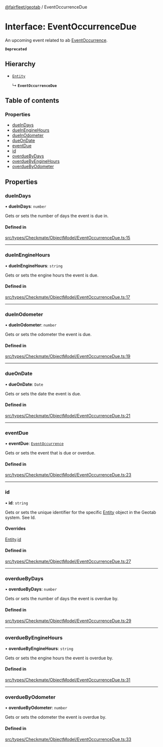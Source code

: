 [@fairfleet/geotab](../README.md) / EventOccurrenceDue

# Interface: EventOccurrenceDue

An upcoming event related to ab [EventOccurrence](EventOccurrence.md).

**`Deprecated`**

## Hierarchy

- [`Entity`](Entity.md)

  ↳ **`EventOccurrenceDue`**

## Table of contents

### Properties

- [dueInDays](EventOccurrenceDue.md#dueindays)
- [dueInEngineHours](EventOccurrenceDue.md#dueinenginehours)
- [dueInOdometer](EventOccurrenceDue.md#dueinodometer)
- [dueOnDate](EventOccurrenceDue.md#dueondate)
- [eventDue](EventOccurrenceDue.md#eventdue)
- [id](EventOccurrenceDue.md#id)
- [overdueByDays](EventOccurrenceDue.md#overduebydays)
- [overdueByEngineHours](EventOccurrenceDue.md#overduebyenginehours)
- [overdueByOdometer](EventOccurrenceDue.md#overduebyodometer)

## Properties

### dueInDays

• **dueInDays**: `number`

Gets or sets the number of days the event is due in.

#### Defined in

[src/types/Checkmate/ObjectModel/EventOccurrenceDue.ts:15](https://github.com/fairfleet/geotab/blob/b682f10/src/types/Checkmate/ObjectModel/EventOccurrenceDue.ts#L15)

___

### dueInEngineHours

• **dueInEngineHours**: `string`

Gets or sets the engine hours the event is due.

#### Defined in

[src/types/Checkmate/ObjectModel/EventOccurrenceDue.ts:17](https://github.com/fairfleet/geotab/blob/b682f10/src/types/Checkmate/ObjectModel/EventOccurrenceDue.ts#L17)

___

### dueInOdometer

• **dueInOdometer**: `number`

Gets or sets the odometer the event is due.

#### Defined in

[src/types/Checkmate/ObjectModel/EventOccurrenceDue.ts:19](https://github.com/fairfleet/geotab/blob/b682f10/src/types/Checkmate/ObjectModel/EventOccurrenceDue.ts#L19)

___

### dueOnDate

• **dueOnDate**: `Date`

Gets or sets the date the event is due.

#### Defined in

[src/types/Checkmate/ObjectModel/EventOccurrenceDue.ts:21](https://github.com/fairfleet/geotab/blob/b682f10/src/types/Checkmate/ObjectModel/EventOccurrenceDue.ts#L21)

___

### eventDue

• **eventDue**: [`EventOccurrence`](EventOccurrence.md)

Gets or sets the event that is due or overdue.

#### Defined in

[src/types/Checkmate/ObjectModel/EventOccurrenceDue.ts:23](https://github.com/fairfleet/geotab/blob/b682f10/src/types/Checkmate/ObjectModel/EventOccurrenceDue.ts#L23)

___

### id

• **id**: `string`

Gets or sets the unique identifier for the specific [Entity](Entity.md) object in the Geotab system. See Id.

#### Overrides

[Entity](Entity.md).[id](Entity.md#id)

#### Defined in

[src/types/Checkmate/ObjectModel/EventOccurrenceDue.ts:27](https://github.com/fairfleet/geotab/blob/b682f10/src/types/Checkmate/ObjectModel/EventOccurrenceDue.ts#L27)

___

### overdueByDays

• **overdueByDays**: `number`

Gets or sets the number of days the event is overdue by.

#### Defined in

[src/types/Checkmate/ObjectModel/EventOccurrenceDue.ts:29](https://github.com/fairfleet/geotab/blob/b682f10/src/types/Checkmate/ObjectModel/EventOccurrenceDue.ts#L29)

___

### overdueByEngineHours

• **overdueByEngineHours**: `string`

Gets or sets the engine hours the event is overdue by.

#### Defined in

[src/types/Checkmate/ObjectModel/EventOccurrenceDue.ts:31](https://github.com/fairfleet/geotab/blob/b682f10/src/types/Checkmate/ObjectModel/EventOccurrenceDue.ts#L31)

___

### overdueByOdometer

• **overdueByOdometer**: `number`

Gets or sets the odometer the event is overdue by.

#### Defined in

[src/types/Checkmate/ObjectModel/EventOccurrenceDue.ts:33](https://github.com/fairfleet/geotab/blob/b682f10/src/types/Checkmate/ObjectModel/EventOccurrenceDue.ts#L33)
